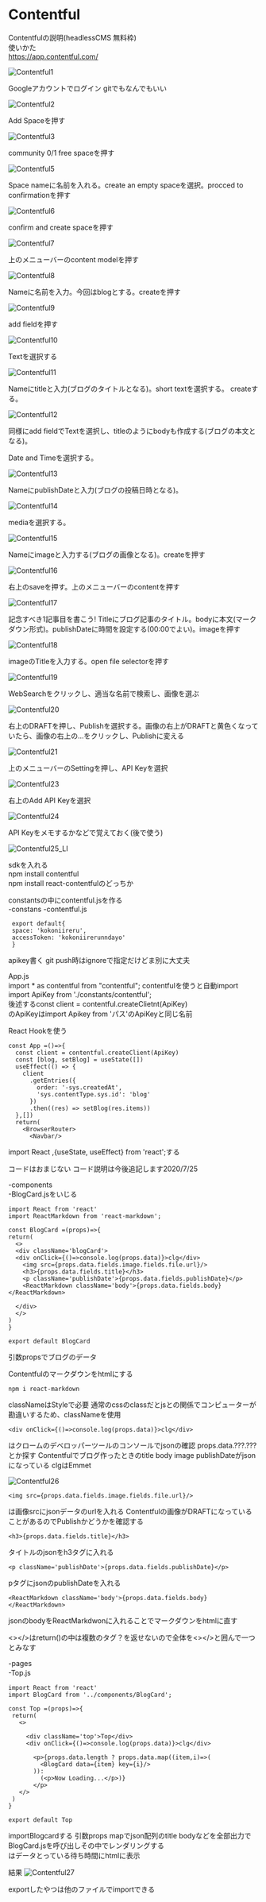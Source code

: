 # Contentful  
Contentfulの説明(headlessCMS 無料枠)  
使いかた  
https://app.contentful.com/  


![Contentful1](https://user-images.githubusercontent.com/44164993/88462542-0e3f0600-cee7-11ea-85f0-c7c587000170.png)  

Googleアカウントでログイン gitでもなんでもいい  


![Contentful2](https://user-images.githubusercontent.com/44164993/88462551-26af2080-cee7-11ea-882b-e3608f6a98db.png)

Add Spaceを押す  

![Contentful3](https://user-images.githubusercontent.com/44164993/88462571-5827ec00-cee7-11ea-89c3-77660c83b5f6.png)  

community 0/1 free spaceを押す  

![Contentful5](https://user-images.githubusercontent.com/44164993/88462621-b48b0b80-cee7-11ea-8406-e3c59ea17723.png)  

Space nameに名前を入れる。create an empty spaceを選択。procced to confirmationを押す  

![Contentful6](https://user-images.githubusercontent.com/44164993/88462631-d8e6e800-cee7-11ea-9eae-884a239e906d.png)

confirm and create spaceを押す  

![Contentful7](https://user-images.githubusercontent.com/44164993/88462663-1ea3b080-cee8-11ea-92ee-3fdef4e23464.png)  

上のメニューバーのcontent modelを押す

![Contentful8](https://user-images.githubusercontent.com/44164993/88462697-46931400-cee8-11ea-86b1-3523db789974.png)  

Nameに名前を入力。今回はblogとする。createを押す  


![Contentful9](https://user-images.githubusercontent.com/44164993/88462724-6d514a80-cee8-11ea-86fd-c59ab93f847b.png)  

add fieldを押す  

![Contentful10](https://user-images.githubusercontent.com/44164993/88462752-9e317f80-cee8-11ea-9da2-7717a7223ed3.png)  

Textを選択する  

![Contentful11](https://user-images.githubusercontent.com/44164993/88462780-e51f7500-cee8-11ea-8da7-8bd38f105399.png)  

Nameにtitleと入力(ブログのタイトルとなる)。short textを選択する。 createする。  

![Contentful12](https://user-images.githubusercontent.com/44164993/88462797-008a8000-cee9-11ea-9bd3-885a6711593d.png)  

同様にadd fieldでTextを選択し、titleのようにbodyも作成する(ブログの本文となる)。  


Date and Timeを選択する。  

![Contentful13](https://user-images.githubusercontent.com/44164993/88462832-40516780-cee9-11ea-80ed-a3caf157e75a.png)

NameにpublishDateと入力(ブログの投稿日時となる)。

![Contentful14](https://user-images.githubusercontent.com/44164993/88462840-552dfb00-cee9-11ea-8c51-7d2c497c99cb.png)  


mediaを選択する。  

![Contentful15](https://user-images.githubusercontent.com/44164993/88462878-b3f37480-cee9-11ea-8849-3567686a1ecc.png)  


Nameにimageと入力する(ブログの画像となる)。createを押す  

![Contentful16](https://user-images.githubusercontent.com/44164993/88462898-db4a4180-cee9-11ea-84ae-c52405a08110.png)


右上のsaveを押す。上のメニューバーのcontentを押す   

![Contentful17](https://user-images.githubusercontent.com/44164993/88462924-0896ef80-ceea-11ea-8a6b-0f2699851ad4.png)  

記念すべき1記事目を書こう! Titleにブログ記事のタイトル。bodyに本文(マークダウン形式)。publishDateに時間を設定する(00:00でよい)。imageを押す  
 

![Contentful18](https://user-images.githubusercontent.com/44164993/88462942-2bc19f00-ceea-11ea-9d96-8e38a976e152.png)  


imageのTitleを入力する。open file selectorを押す  

![Contentful19](https://user-images.githubusercontent.com/44164993/88462972-6b888680-ceea-11ea-814c-7ee5cff8d8e6.png)  

WebSearchをクリックし、適当な名前で検索し、画像を選ぶ  

![Contentful20](https://user-images.githubusercontent.com/44164993/88463051-fd908f00-ceea-11ea-8929-19b90e5b2e69.png)  


右上のDRAFTを押し、Publishを選択する。画像の右上がDRAFTと黄色くなっていたら、画像の右上の...をクリックし、Publishに変える  

![Contentful21](https://user-images.githubusercontent.com/44164993/88463085-20bb3e80-ceeb-11ea-9eb2-56e85dd93a54.png)  


上のメニューバーのSettingを押し、API Keyを選択  

![Contentful23](https://user-images.githubusercontent.com/44164993/88463145-92938800-ceeb-11ea-9f97-944d77ec959c.png)  

 右上のAdd API Keyを選択  

![Contentful24](https://user-images.githubusercontent.com/44164993/88463157-b48d0a80-ceeb-11ea-9647-46a927a90212.png)  

API Keyをメモするかなどで覚えておく(後で使う)  

![Contentful25_LI](https://user-images.githubusercontent.com/44164993/88463186-f5851f00-ceeb-11ea-8ce5-afec9b2a3fbc.jpg)  


sdkを入れる  
npm install contentful  
npm install react-contentfulのどっちか  

constantsの中にcontentful.jsを作る  
-constans
 -contentful.js  
 
```
 export default{
 space: 'kokoniireru',
 accessToken: 'kokoniirerunndayo'
 }
 ```  
 apikey書く
 git push時はignoreで指定だけどま別に大丈夫  
 
App.js  
import * as contentful from "contentful";
contentfulを使うと自動import  
import ApiKey from './constants/contentful';  
後述するconst client = contentful.createClietnt(ApiKey)  
のApiKeyはimport Apikey from 'パス'のApiKeyと同じ名前  

React Hookを使う  
```
const App =()=>{
  const client = contentful.createClient(ApiKey)
  const [blog, setBlog] = useState([])
  useEffect(() => {
    client
      .getEntries({
        order: '-sys.createdAt',
        'sys.contentType.sys.id': 'blog'
      })
      .then((res) => setBlog(res.items))
  },[])
  return(
    <BrowserRouter> 
      <Navbar/>
 ```  

import React ,{useState, useEffect} from 'react';する  

コードはおまじない
コード説明は今後追記します2020/7/25  

-components  
  -BlogCard.jsをいじる  
  
  ```
import React from 'react'
import ReactMarkdown from 'react-markdown';

const BlogCard =(props)=>{
  return(
    <>
    <div className='blogCard'>
    <div onClick={()=>console.log(props.data)}>clg</div>
      <img src={props.data.fields.image.fields.file.url}/>
      <h3>{props.data.fields.title}</h3>
      <p className='publishDate'>{props.data.fields.publishDate}</p>
      <ReactMarkdown className='body'>{props.data.fields.body}</ReactMarkdown>
            
    </div>
    </>
  )
}

export default BlogCard
```  

引数propsでブログのデータ  

Contentfulのマークダウンをhtmlにする
```
npm i react-markdown
```  
classNameはStyleで必要 通常のcssのclassだとjsとの関係でコンピューターが勘違いするため、classNameを使用  

```
<div onClick={()=>console.log(props.data)}>clg</div>
```  
はクロームのデベロッパーツールのコンソールでjsonの確認
props.data.???.???とか探す
Contentfulでブログ作ったときのtitle body image publishDateがjsonになっている
clgはEmmet  

![Contentful26](https://user-images.githubusercontent.com/44164993/88487422-f38c9000-cfbf-11ea-919b-b46ff1c986cd.png)  



```
<img src={props.data.fields.image.fields.file.url}/>
```  
は画像srcにjsonデータのurlを入れる
Contentfulの画像がDRAFTになっていることがあるのでPublishかどうかを確認する  
```
<h3>{props.data.fields.title}</h3>
```  
タイトルのjsonをh3タグに入れる
```
<p className='publishDate'>{props.data.fields.publishDate}</p>
```  
pタグにjsonのpublishDateを入れる
```
<ReactMarkdown className='body'>{props.data.fields.body}</ReactMarkdown>
```  
jsonのbodyをReactMarkdwonに入れることでマークダウンをhtmlに直す  

<></>はreturn()の中は複数のタグ？を返せないので全体を<></>と囲んで一つとみなす  


-pages  
 -Top.js　
 ```
 import React from 'react'
import BlogCard from '../components/BlogCard';

const Top =(props)=>{
  return(
    <>
      
      <div className='top'>Top</div>
      <div onClick={()=>console.log(props.data)}>clg</div>
        
        <p>{props.data.length ? props.data.map((item,i)=>(
          <BlogCard data={item} key={i}/>
        )): 
          (<p>Now Loading...</p>)}
        </p>
    </>
  )
}

export default Top
```  

importBlogcardする
引数props
mapでjson配列のtitle bodyなどを全部出力でBlogCard.jsを呼び出しその中でレンダリングする  
<Now Loading>はデータとっている待ち時間にhtmlに表示  
 
 結果
 ![Contentful27](https://user-images.githubusercontent.com/44164993/88487447-1e76e400-cfc0-11ea-8e67-0fc591c86b73.png)  
 

 
 exportしたやつは他のファイルでimportできる  
 

